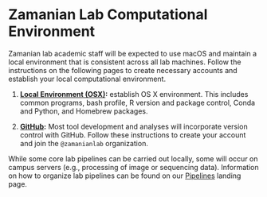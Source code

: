 # Zamanian Lab Computational Environment

Zamanian lab academic staff will be expected to use macOS and maintain a local environment that is consistent across all lab machines. Follow the instructions on the following pages to create necessary accounts and establish your local computational environment.

  1. **[Local Environment (OSX)](comp_local.md):** establish OS X environment. This includes common programs, bash profile, R version and package control, Conda and Python, and Homebrew packages.

  2. **[GitHub](comp_github.md):** Most tool development and analyses will incorporate version control with GitHub. Follow these instructions to create your account and join the `@zamanianlab` organization.

While some core lab pipelines can be carried out locally, some will occur on campus servers (e.g., processing of image or sequencing data). Information on how to organize lab pipelines can be found on our [Pipelines](pipelines_overview.md) landing page.

